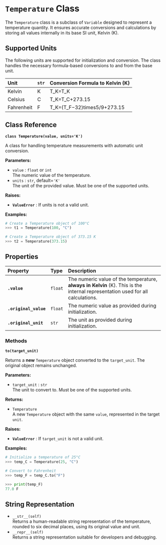 # **`Temperature` Class**

The `Temperature` class is a subclass of `Variable` designed to represent a temperature quantity. It ensures accurate conversions and calculations by storing all values internally in its base SI unit, Kelvin (K).

## **Supported Units**

The following units are supported for initialization and conversion. The class handles the necessary formula-based conversions to and from the base unit.

| Unit | `str` | Conversion Formula to Kelvin (K) |
| :---- | :---- | :---- |
| Kelvin | K | T_K=T_K |
| Celsius | C | T_K=T_C+273.15 |
| Fahrenheit | F | T_K=(T_F−32)times5/9+273.15 |

## **Class Reference**

**`class Temperature(value, units='K')`**

A class for handling temperature measurements with automatic unit conversion.

**Parameters:**

* `value` : `float` or `int`  
  The numeric value of the temperature.  
* `units` : `str`, default=`'K'`  
  The unit of the provided value. Must be one of the supported units.

**Raises:**

* **`ValueError`** : If units is not a valid unit.

**Examples:**
```py
# Create a Temperature object of 100°C  
>>> t1 = Temperature(100, "C")

# Create a Temperature object of 373.15 K  
>>> t2 = Temperature(373.15)
```
## **Properties**

| Property | Type | Description |
| :---- | :---- | :---- |
| **`.value`** | `float` | The numeric value of the temperature, **always in Kelvin** (K). This is the internal representation used for all calculations. |
| **`.original_value`** | `float` | The numeric value as provided during initialization. |
| **`.original_unit`** | `str` | The unit as provided during initialization. |

### **Methods**

**`to(target_unit)`**

Returns a **new** `Temperature` object converted to the `target_unit`. The original object remains unchanged.

**Parameters:**

* `target_unit` : `str`  
  The unit to convert to. Must be one of the supported units.

**Returns:**

* `Temperature`  
  A new `Temperature` object with the same `value`, represented in the target `unit`.

**Raises:**

* **`ValueError`** : If `target_unit` is not a valid unit.

**Examples:**
```py
# Initialize a temperature of 25°C  
>>> temp_C = Temperature(25, "C")

# Convert to Fahrenheit  
>>> temp_F = temp_C.to("F")

>>> print(temp_F)  
77.0 F
```
## **String Representation**

* `__str__(self)`  
  Returns a human-readable string representation of the temperature, rounded to six decimal places, using its original value and unit.  
* `__repr__(self)`  
  Returns a string representation suitable for developers and debugging.

